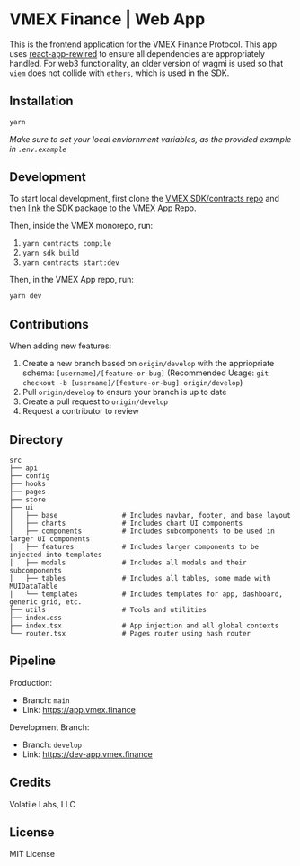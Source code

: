 # VMEX Finance | Web App

This is the frontend application for the VMEX Finance Protocol. This app uses [react-app-rewired](https://www.npmjs.com/package/react-app-rewired) to ensure all dependencies are appropriately handled. For web3 functionality, an older version of wagmi is used so that `viem` does not collide with `ethers`, which is used in the SDK.

## Installation

```bash
yarn
```

*Make sure to set your local enviornment variables, as the provided example in `.env.example`*

## Development

To start local development, first clone the [VMEX SDK/contracts repo](https://github.com/VMEX-finance/vmex) and then [link](https://classic.yarnpkg.com/lang/en/docs/cli/link/) the SDK package to the VMEX App Repo.

Then, inside the VMEX monorepo, run:

1. `yarn contracts compile`
2. `yarn sdk build`
3. `yarn contracts start:dev`

Then, in the VMEX App repo, run:

```bash
yarn dev
```

## Contributions

When adding new features:
1. Create a new branch based on `origin/develop` with the appriopriate schema: `[username]/[feature-or-bug]` (Recommended Usage: `git checkout -b [username]/[feature-or-bug] origin/develop`)
2. Pull `origin/develop` to ensure your branch is up to date
3. Create a pull request to `origin/develop`
4. Request a contributor to review


## Directory

```
src
├── api
├── config
├── hooks
├── pages
├── store
├── ui
│   ├── base                # Includes navbar, footer, and base layout
│   ├── charts              # Includes chart UI components
│   ├── components          # Includes subcomponents to be used in larger UI components
│   ├── features            # Includes larger components to be injected into templates
│   ├── modals              # Includes all modals and their subcomponents
│   ├── tables              # Includes all tables, some made with MUIDataTable
│   └── templates           # Includes templates for app, dashboard, generic grid, etc.
├── utils                   # Tools and utilities
├── index.css
├── index.tsx               # App injection and all global contexts
└── router.tsx              # Pages router using hash router
```

## Pipeline

Production: 
- Branch: `main`
- Link: https://app.vmex.finance

Development Branch: 
- Branch: `develop`
- Link: https://dev-app.vmex.finance


## Credits

Volatile Labs, LLC

## License

MIT License